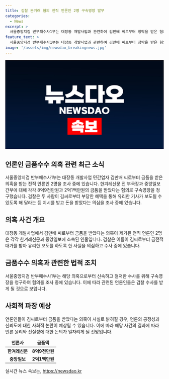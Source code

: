 ```yaml
---
title: 검찰 돈거래 혐의 전직 언론인 2명 구속영장 발부
categories:
  - News
excerpt: >
  서울중앙지검 반부패수사1부는 대장동 개발사업과 관련하여 김만배 씨로부터 청탁을 받은 혐의로 두 전직 언론인에 대한 구속영장을 청구했습니다. 한겨레신문 전 부국장과 중앙일보 간부는 김씨로부터 각각 8억9천만원과 2억1백만원을 받았다는 혐의를 받고 있으며, 검찰은 그들이 부정한 청탁을 받고 유리한 기사를 보도할 수 있도록 행동한 것으로 의심하고 있습니다.
feature_text: >
  서울중앙지검 반부패수사1부는 대장동 개발사업과 관련하여 김만배 씨로부터 청탁을 받은 혐의로 두 전직 언론인에 대한 구속영장을 청구했습니다. 한겨레신문 전 부국장과 중앙일보 간부는 김씨로부터 각각 8억9천만원과 2억1백만원을 받았다는 혐의를 받고 있으며, 검찰은 그들이 부정한 청탁을 받고 유리한 기사를 보도할 수 있도록 행동한 것으로 의심하고 있습니다.
image: '/assets/img/newsdao_breakingnews.jpg'
---
```


<p><img src="/assets/img/newsdao_breakingnews.jpg" alt="pcversion 속보" /></p>

<h2 data-ke-size="size26">언론인 금품수수 의혹 관련 최근 소식</h2>

<p data-ke-size="size16">서울중앙지검 반부패수사1부는 대장동 개발사업 민간업자 김만배 씨로부터 금품을 받은 의혹을 받는 전직 언론인 2명을 조사 중에 있습니다. 한겨레신문 전 부국장과 중앙일보 간부에 대해  각각 8억9천만원과 2억1백만원의 금품을 받았다는 혐의로 구속영장을 청구했습니다. 검찰은 두 사람이 김씨로부터 부당한 혜택을 통해 유리한 기사가 보도될 수 있도록 해 달라는 등 지시를 받고 돈을 받았다는 의심을 조사 중에 있습니다.</p>

<h2 data-ke-size="size26">의혹 사건 개요</h2>

<p data-ke-size="size16">대장동 개발사업에서 김만배 씨로부터 금품을 받았다는 의혹이 제기된 전직 언론인 2명은 각각 한겨레신문과 중앙일보에 소속된 인물입니다. 검찰은 이들이 김씨로부터 금전적 대가를 받아 유리한 보도를 하도록 한 사실을 의심하고 수사 중에 있습니다.</p>

<h2 data-ke-size="size26">금품수수 의혹과 관련한 법적 조치</h2>

<p data-ke-size="size16">서울중앙지검 반부패수사1부는 해당 의혹으로부터 신속하고 철저한 수사를 위해 구속영장을 청구하여 혐의를 조사 중에 있습니다. 이에 따라 관련된 언론인들은 검찰 수사를 받게 될 것으로 보입니다.</p>

<h2 data-ke-size="size26">사회적 파장 예상</h2>

<p data-ke-size="size16">언론인들이 김씨로부터 금품을 받았다는 의혹이 사실로 밝혀질 경우, 언론의 공정성과 신뢰도에 대한 사회적 논란이 예상될 수 있습니다. 이에 따라 해당 사건의 결과에 따라 언론 윤리와 진실성에 대한 논의가 일자리게 될 전망입니다.</p>

<table>
    <thead>
        <tr>
            <td style="text-align: center; height: 17px;"><b>언론사</b></td>
            <td style="text-align: center; height: 17px;"><b>금품액</b></td>
        </tr>
    </thead>
    <tbody>
        <tr>
            <td style="text-align: center; height: 17px;"><b>한겨레신문</b></td>
            <td style="text-align: center; height: 17px;"><b>8억9천만원</b></td>
        </tr>
        <tr>
            <td style="text-align: center; height: 17px;"><b>중앙일보</b></td>
            <td style="text-align: center; height: 17px;"><b>2억1백만원</b></td>
        </tr>
    </tbody>
</table>
실시간 뉴스 속보는, <a href="https://newsdao.kr" rel="dofollow">https://newsdao.kr</a>



